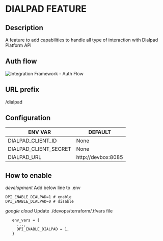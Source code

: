 # DIALPAD FEATURE

## Description
A feature to add capabilities to handle all type of interaction with Dialpad Platform API

## Auth flow
![Integration Framework - Auth Flow ](https://user-images.githubusercontent.com/6083754/164580523-6794a100-963a-4407-895f-3c1367358fac.png)

## URL prefix
/dialpad

## Configuration
| ENV VAR | DEFAULT |
| --- | --- |
| DIALPAD_CLIENT_ID | None |
| DIALPAD_CLIENT_SECRET | None |
| DIALPAD_URL | http://devbox:8085 |


## How to enable

*development*
Add below line to .env
```
DPI_ENABLE_DIALPAD=1 # enable
DPI_ENABLE_DIALPAD=0 # disable
```
*google cloud*
Update ./devops/terraform/<ENV>.tfvars file
```
   env_vars = {
     ...,
     DPI_ENABLE_DIALPAD = 1,
   }
```
